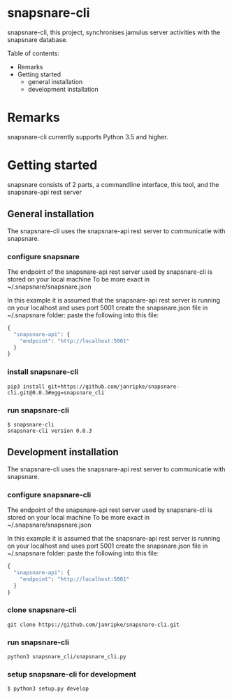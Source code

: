 snapsnare-cli
=

snapsnare-cli, this project, synchronises jamulus server activities with the snapsnare database.


Table of contents:

* Remarks
* Getting started
  * general installation
  * development installation

# Remarks
snapsnare-cli currently supports Python 3.5 and higher.

# Getting started
snapsnare consists of 2 parts, a commandline interface, this tool, and the snapsnare-api rest server


## General installation
The snapsnare-cli uses the snapsnare-api rest server to communicatie with snapsnare.

### configure snapsnare
The endpoint of the snapsnare-api rest server used by snapsnare-cli is stored on your local machine
To be more exact in ~/.snapsnare/snapsnare.json

In this example it is assumed that the snapsnare-api rest server is running on your localhost and uses port 5001
create the snapsnare.json file in ~/.snapsnare folder: paste the following into this file:
```python
{
  "snapsnare-api": {
    "endpoint": "http://localhost:5001"
  }
}
```

### install snapsnare-cli
```shell
pip3 install git+https://github.com/janripke/snapsnare-cli.git@0.0.3#egg=snapsnare_cli
```

### run snapsnare-cli
```shell
$ snapsnare-cli
snapsnare-cli version 0.0.3
```


## Development installation
The snapsnare-cli uses the snapsnare-api rest server to communicatie with snapsnare.

### configure snapsnare-cli
The endpoint of the snapsnare-api rest server used by snapsnare-cli is stored on your local machine
To be more exact in ~/.snapsnare/snapsnare.json

In this example it is assumed that the snapsnare-api rest server is running on your localhost and uses port 5001
create the snapsnare.json file in ~/.snapsnare folder: paste the following into this file:
```python
{
  "snapsnare-api": {
    "endpoint": "http://localhost:5001"
  }
}
```

### clone snapsnare-cli
```
git clone https://github.com/janripke/snapsnare-cli.git
```

### run snapsnare-cli
```shell
python3 snapsnare_cli/snapsnare_cli.py
```

### setup snapsnare-cli for development
```shell
$ python3 setup.py develop
```


